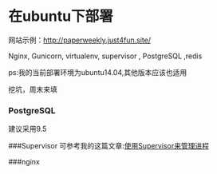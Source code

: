 # 在ubuntu下部署
网站示例：http://paperweekly.just4fun.site/

Nginx, Gunicorn, virtualenv, supervisor , PostgreSQL ,redis


ps:我的当前部署环境为ubuntu14.04,其他版本应该也适用

挖坑，周末来填

### PostgreSQL
建议采用9.5

###Supervisor
可参考我的这篇文章:[使用Supervisor来管理进程](http://blog.just4fun.site/process-control-system-supervisor.html)

###nginx

